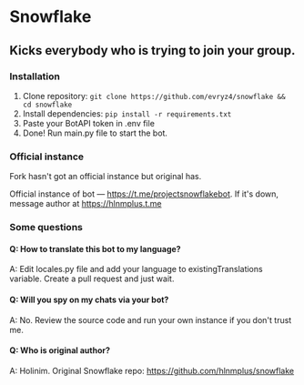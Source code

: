 # Snowflake

## Kicks everybody who is trying to join your group.

### Installation

1. Clone repository: `git clone https://github.com/evryz4/snowflake && cd snowflake`
2. Install dependencies: `pip install -r requirements.txt`
3. Paste your BotAPI token in .env file
4. Done! Run main.py file to start the bot.

### Official instance

Fork hasn't got an official instance but original has.

Official instance of bot — https://t.me/projectsnowflakebot. If it's down, message author at https://hlnmplus.t.me

### Some questions

#### Q: How to translate this bot to my language?

A: Edit locales.py file and add your language to existingTranslations variable. Create a pull request and just wait.

#### Q: Will you spy on my chats via your bot?
A: No. Review the source code and run your own instance if you don't trust me.

#### Q: Who is original author?
A: Holinim. Original Snowflake repo: https://github.com/hlnmplus/snowflake
